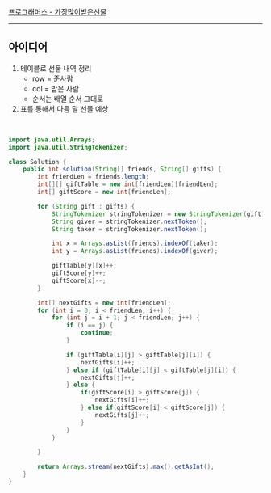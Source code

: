 [프로그래머스 - 가장많이받은선물](https://school.programmers.co.kr/learn/courses/30/lessons/258712)

---
## 아이디어
 1. 테이블로 선물 내역 정리
	 - row = 준사람
	 - col = 받은 사람 
	 - 순서는 배열 순서 그대로    
 2. 표를 통해서 다음 달 선물 예상

</br>

```java
import java.util.Arrays;
import java.util.StringTokenizer;

class Solution {
    public int solution(String[] friends, String[] gifts) {
		int friendLen = friends.length;
		int[][] giftTable = new int[friendLen][friendLen];
		int[] giftScore = new int[friendLen];

		for (String gift : gifts) {
			StringTokenizer stringTokenizer = new StringTokenizer(gift);
			String giver = stringTokenizer.nextToken();
			String taker = stringTokenizer.nextToken();

			int x = Arrays.asList(friends).indexOf(taker);
			int y = Arrays.asList(friends).indexOf(giver);

			giftTable[y][x]++;
			giftScore[y]++;
			giftScore[x]--;
		}

		int[] nextGifts = new int[friendLen];
		for (int i = 0; i < friendLen; i++) {
			for (int j = i + 1; j < friendLen; j++) {
				if (i == j) {
					continue;
				}

				if (giftTable[i][j] > giftTable[j][i]) {
					nextGifts[i]++;
				} else if (giftTable[i][j] < giftTable[j][i]) {
					nextGifts[j]++;
				} else {
					if(giftScore[i] > giftScore[j]) {
						nextGifts[i]++;
					} else if(giftScore[i] < giftScore[j]) {
						nextGifts[j]++;
					}
				}
			}

		}

		return Arrays.stream(nextGifts).max().getAsInt();
    }
}
```